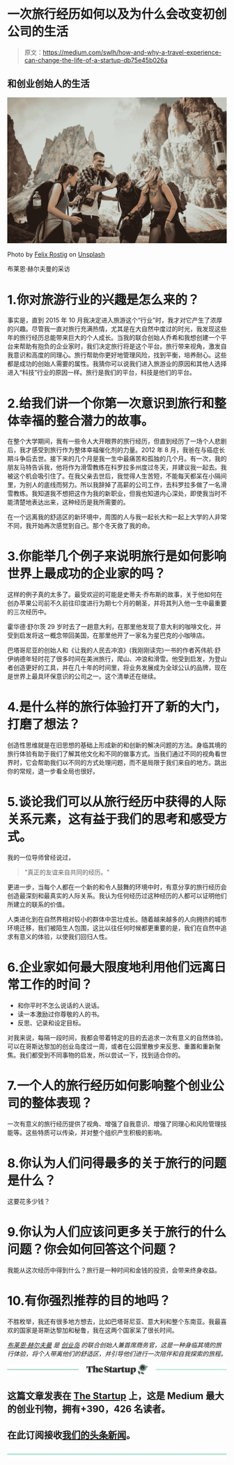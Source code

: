 # 一次旅行经历如何以及为什么会改变初创公司的生活

> 原文：<https://medium.com/swlh/how-and-why-a-travel-experience-can-change-the-life-of-a-startup-db75e45b026a>

## 和创业创始人的生活

![](img/cf243bfd63801c7d5f5d2842f95571ee.png)

Photo by [Felix Rostig](https://unsplash.com/@felixrstg?utm_source=medium&utm_medium=referral) on [Unsplash](https://unsplash.com?utm_source=medium&utm_medium=referral)

布莱恩·赫尔夫曼的采访

# 1.你对旅游行业的兴趣是怎么来的？

事实是，直到 2015 年 10 月我决定进入旅游这个“行业”时，我才对它产生了浓厚的兴趣。尽管我一直对旅行充满热情，尤其是在大自然中度过的时光，我发现这些年的旅行经历总能带来巨大的个人成长。当我的联合创始人乔希和我想创建一个平台来帮助有抱负的企业家时，我们决定旅行将是这个平台。旅行带来视角，激发自我意识和高度的同理心。旅行帮助你更好地管理风险，找到平衡，培养耐心。这些都是成功的创始人需要的属性。我猜你可以说我们进入旅游业的原因和其他人选择进入“科技”行业的原因一样。旅行是我们的平台，科技是他们的平台。

# 2.给我们讲一个你第一次意识到旅行和整体幸福的整合潜力的故事。

在整个大学期间，我有一些令人大开眼界的旅行经历，但直到经历了一场个人悲剧后，我才感受到旅行作为整体幸福催化剂的力量。2012 年 8 月，我爸在与癌症长期斗争后去世。接下来的几个月是我一生中最痛苦和孤独的几个月。有一次，我的朋友马特告诉我，他将作为滑雪教练在科罗拉多州度过冬天，并建议我一起去。我被这个机会吸引住了。在我父亲去世后，我觉得人生苦短，不能每天都呆在小隔间里，为别人的底线而努力。所以我辞掉了高薪的公司工作，去科罗拉多做了一名滑雪教练。我知道我不想把这作为我的新职业，但我也知道内心深处，即使我当时不能清楚地表达出来，这种经历是我所需要的。

在一个远离我的舒适区的新环境中，周围的人与我一起长大和一起上大学的人非常不同，我开始再次感觉到自己。那个冬天救了我的命。

# 3.你能举几个例子来说明旅行是如何影响世界上最成功的企业家的吗？

这样的例子真的太多了。最受欢迎的可能是史蒂夫·乔布斯的故事，关于他如何在创办苹果公司前不久前往印度进行为期七个月的朝圣，并将其列入他一生中最重要的三次经历中。

霍华德·舒尔茨 29 岁时去了一趟意大利，在那里他发现了意大利的咖啡文化，并受到启发将这一概念带回美国，在那里他开了一家名为星巴克的小咖啡店。

巴塔哥尼亚的创始人和《让我的人民去冲浪》(我刚刚读完)一书的作者芮伟航·舒伊纳德年轻时花了很多时间在美洲旅行，爬山、冲浪和滑雪。他受到启发，为登山者创造更好的工具，并在几十年的时间里，将业务发展成为全球公认的品牌，现在是世界上最具环保意识的公司之一。这个清单还在继续。

# 4.是什么样的旅行体验打开了新的大门，打磨了想法？

创造性思维就是在旧思想的基础上形成新的和创新的解决问题的方法。身临其境的旅行体验有助于我们了解其他文化和不同的做事方式。当我们通过不同的视角看世界时，它会帮助我们以不同的方式处理问题，而不是局限于我们来自的地方。跳出你的常规，退一步看全局也很好。

# 5.谈论我们可以从旅行经历中获得的人际关系元素，这有益于我们的思考和感受方式。

我的一位导师曾经说过，

> "真正的友谊来自共同的经历。"

更进一步，当每个人都在一个新的和令人鼓舞的环境中时，有意分享的旅行经历会创造最深刻和最真实的人际关系。我认为任何经历过这种经历的人都可以证明他们所建立的联系的价值。

人类进化到在自然界相对较小的群体中茁壮成长。随着越来越多的人向拥挤的城市环境迁移，我们被陌生人包围，这比以往任何时候都更重要的是，我们在自然中追求有意义的体验，以使我们回归人性。

# 6.企业家如何最大限度地利用他们远离日常工作的时间？

*   和你平时不怎么说话的人说话。
*   读一本激励过你尊敬的人的书。
*   反思、记录和设定目标。

对我来说，每隔一段时间，我都会带着特定的目的去追求一次有意义的自然体验。可以在哥斯达黎加的创业岛度过一周，或者在公园里散步来反思、重置和重新聚焦。我们都受到不同事物的启发，所以尝试一下，找到适合你的。

# 7.一个人的旅行经历如何影响整个创业公司的整体表现？

一次有意义的旅行经历提供了视角、增强了自我意识、增强了同理心和风险管理技能等。这些特质可以传染，并对整个组织产生积极的影响。

# 8.你认为人们问得最多的关于旅行的问题是什么？

这要花多少钱？

# 9.你认为人们应该问更多关于旅行的什么问题？你会如何回答这个问题？

我能从这次经历中得到什么？旅行是一种时间和金钱的投资，会带来终身收益。

# 10.有你强烈推荐的目的地吗？

不胜枚举，我还有很多地方想去，比如巴塔哥尼亚、意大利和整个东南亚。我最喜欢的国家是哥斯达黎加和秘鲁，我在这两个国家呆了很长时间。

[*布莱恩·赫尔夫曼*](https://medium.com/u/385dc76735cc?source=post_page-----db75e45b026a--------------------------------) *是* [*创业岛*](https://www.joinstartupisland.com/) *的联合创始人兼首席商务官，这是一种身临其境的旅行体验，将个人带离他们的舒适区，并引导他们进行一次陪伴和自我探索的旅程。*

[![](img/308a8d84fb9b2fab43d66c117fcc4bb4.png)](https://medium.com/swlh)

## 这篇文章发表在 [The Startup](https://medium.com/swlh) 上，这是 Medium 最大的创业刊物，拥有+390，426 名读者。

## 在此订阅接收[我们的头条新闻](http://growthsupply.com/the-startup-newsletter/)。

[![](img/b0164736ea17a63403e660de5dedf91a.png)](https://medium.com/swlh)
